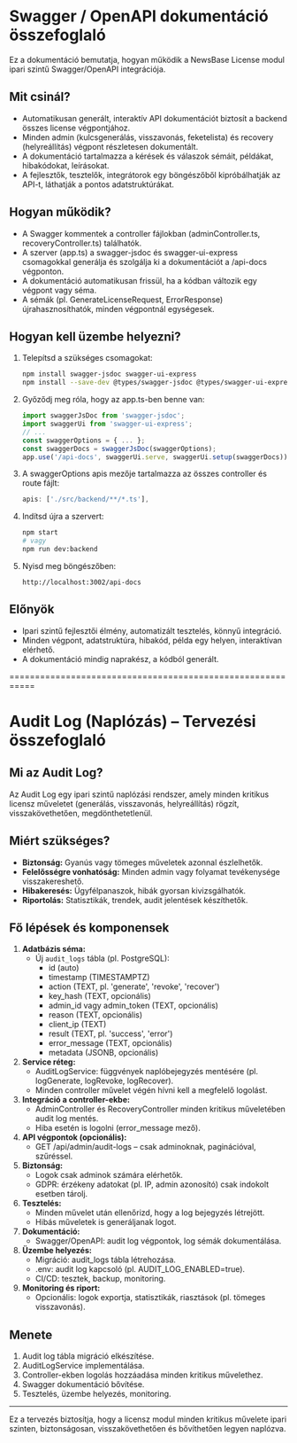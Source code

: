 # Swagger / OpenAPI dokumentáció összefoglaló

Ez a dokumentáció bemutatja, hogyan működik a NewsBase License modul ipari szintű Swagger/OpenAPI integrációja.

## Mit csinál?
- Automatikusan generált, interaktív API dokumentációt biztosít a backend összes license végpontjához.
- Minden admin (kulcsgenerálás, visszavonás, feketelista) és recovery (helyreállítás) végpont részletesen dokumentált.
- A dokumentáció tartalmazza a kérések és válaszok sémáit, példákat, hibakódokat, leírásokat.
- A fejlesztők, tesztelők, integrátorok egy böngészőből kipróbálhatják az API-t, láthatják a pontos adatstruktúrákat.

## Hogyan működik?
- A Swagger kommentek a controller fájlokban (adminController.ts, recoveryController.ts) találhatók.
- A szerver (app.ts) a swagger-jsdoc és swagger-ui-express csomagokkal generálja és szolgálja ki a dokumentációt a /api-docs végponton.
- A dokumentáció automatikusan frissül, ha a kódban változik egy végpont vagy séma.
- A sémák (pl. GenerateLicenseRequest, ErrorResponse) újrahasznosíthatók, minden végpontnál egységesek.

## Hogyan kell üzembe helyezni?
1. Telepítsd a szükséges csomagokat:
   ```bash
   npm install swagger-jsdoc swagger-ui-express
   npm install --save-dev @types/swagger-jsdoc @types/swagger-ui-express
   ```
2. Győződj meg róla, hogy az app.ts-ben benne van:
   ```typescript
   import swaggerJsDoc from 'swagger-jsdoc';
   import swaggerUi from 'swagger-ui-express';
   // ...
   const swaggerOptions = { ... };
   const swaggerDocs = swaggerJsDoc(swaggerOptions);
   app.use('/api-docs', swaggerUi.serve, swaggerUi.setup(swaggerDocs));
   ```
3. A swaggerOptions apis mezője tartalmazza az összes controller és route fájlt:
   ```typescript
   apis: ['./src/backend/**/*.ts'],
   ```
4. Indítsd újra a szervert:
   ```bash
   npm start
   # vagy
   npm run dev:backend
   ```
5. Nyisd meg böngészőben:
   ```
   http://localhost:3002/api-docs
   ```

## Előnyök
- Ipari szintű fejlesztői élmény, automatizált tesztelés, könnyű integráció.
- Minden végpont, adatstruktúra, hibakód, példa egy helyen, interaktívan elérhető.
- A dokumentáció mindig naprakész, a kódból generált.

===========================================================

# Audit Log (Naplózás) – Tervezési összefoglaló

## Mi az Audit Log?
Az Audit Log egy ipari szintű naplózási rendszer, amely minden kritikus licensz műveletet (generálás, visszavonás, helyreállítás) rögzít, visszakövethetően, megdönthetetlenül.

## Miért szükséges?
- **Biztonság:** Gyanús vagy tömeges műveletek azonnal észlelhetők.
- **Felelősségre vonhatóság:** Minden admin vagy folyamat tevékenysége visszakereshető.
- **Hibakeresés:** Ügyfélpanaszok, hibák gyorsan kivizsgálhatók.
- **Riportolás:** Statisztikák, trendek, audit jelentések készíthetők.

## Fő lépések és komponensek
1. **Adatbázis séma:**
   - Új `audit_logs` tábla (pl. PostgreSQL):
     - id (auto)
     - timestamp (TIMESTAMPTZ)
     - action (TEXT, pl. 'generate', 'revoke', 'recover')
     - key_hash (TEXT, opcionális)
     - admin_id vagy admin_token (TEXT, opcionális)
     - reason (TEXT, opcionális)
     - client_ip (TEXT)
     - result (TEXT, pl. 'success', 'error')
     - error_message (TEXT, opcionális)
     - metadata (JSONB, opcionális)
2. **Service réteg:**
   - AuditLogService: függvények naplóbejegyzés mentésére (pl. logGenerate, logRevoke, logRecover).
   - Minden controller művelet végén hívni kell a megfelelő logolást.
3. **Integráció a controller-ekbe:**
   - AdminController és RecoveryController minden kritikus műveletében audit log mentés.
   - Hiba esetén is logolni (error_message mező).
4. **API végpontok (opcionális):**
   - GET /api/admin/audit-logs – csak adminoknak, paginációval, szűréssel.
5. **Biztonság:**
   - Logok csak adminok számára elérhetők.
   - GDPR: érzékeny adatokat (pl. IP, admin azonosító) csak indokolt esetben tárolj.
6. **Tesztelés:**
   - Minden művelet után ellenőrizd, hogy a log bejegyzés létrejött.
   - Hibás műveletek is generáljanak logot.
7. **Dokumentáció:**
   - Swagger/OpenAPI: audit log végpontok, log sémák dokumentálása.
8. **Üzembe helyezés:**
   - Migráció: audit_logs tábla létrehozása.
   - .env: audit log kapcsoló (pl. AUDIT_LOG_ENABLED=true).
   - CI/CD: tesztek, backup, monitoring.
9. **Monitoring és riport:**
   - Opcionális: logok exportja, statisztikák, riasztások (pl. tömeges visszavonás).

## Menete
1. Audit log tábla migráció elkészítése.
2. AuditLogService implementálása.
3. Controller-ekben logolás hozzáadása minden kritikus művelethez.
4. Swagger dokumentáció bővítése.
5. Tesztelés, üzembe helyezés, monitoring.

---
Ez a tervezés biztosítja, hogy a licensz modul minden kritikus művelete ipari szinten, biztonságosan, visszakövethetően és bővíthetően legyen naplózva.

